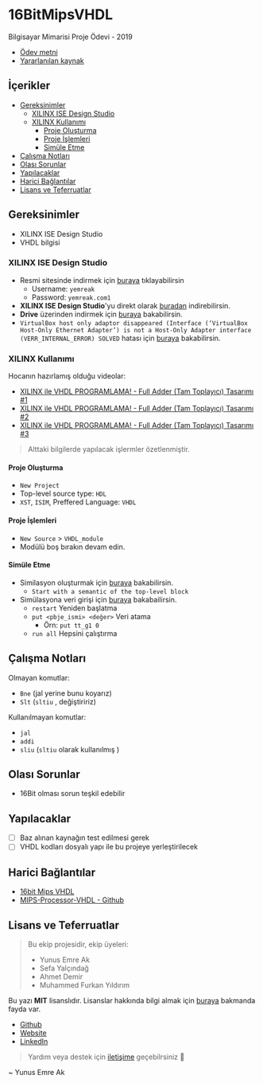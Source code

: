 # 16BitMipsVHDL <!-- omit in toc -->

Bilgisayar Mimarisi Proje Ödevi - 2019

- [Ödev metni][Proje Ödevi]
- [Yararlanılan kaynak][16bit Mips VHDL]

## İçerikler <!-- omit in toc -->

- [Gereksinimler](#gereksinimler)
  - [XILINX ISE Design Studio](#xilinx-ise-design-studio)
  - [XILINX Kullanımı](#xilinx-kullan%C4%B1m%C4%B1)
    - [Proje Oluşturma](#proje-olu%C5%9Fturma)
    - [Proje İşlemleri](#proje-i%CC%87%C5%9Flemleri)
    - [Simüle Etme](#sim%C3%BCle-etme)
- [Çalışma Notları](#%C3%A7al%C4%B1%C5%9Fma-notlar%C4%B1)
- [Olası Sorunlar](#olas%C4%B1-sorunlar)
- [Yapılacaklar](#yap%C4%B1lacaklar)
- [Harici Bağlantılar](#harici-ba%C4%9Flant%C4%B1lar)
- [Lisans ve Teferruatlar](#lisans-ve-teferruatlar)

## Gereksinimler

- XILINX ISE Design Studio
- VHDL bilgisi

### XILINX ISE Design Studio

- Resmi sitesinde indirmek için [buraya][XILINX ISE Design Studio] tıklayabilirsin
  - Username: `yemreak`
  - Password: `yemreak.com1`
- **XILINX ISE Design Studio**'yu direkt olarak [buradan][XILINX ISE Design Studio - Direct] indirebilirsin.
- **Drive** üzerinden indirmek için [buraya][XILINX ISE Design Studio - Drive] bakabilirsin.
- `VirtualBox host only adaptor disappeared (Interface (‘VirtualBox Host-Only Ethernet Adapter’) is not a Host-Only Adapter interface (VERR_INTERNAL_ERROR) SOLVED` hatası için [buraya][Hata Çözümü 1] bakabilirsin.

### XILINX Kullanımı

Hocanın hazırlamış olduğu videolar:

- [XILINX ile VHDL PROGRAMLAMA! - Full Adder (Tam Toplayıcı) Tasarımı #1](https://www.youtube.com/watch?v=-SZuTT3xa18)
- [XILINX ile VHDL PROGRAMLAMA! - Full Adder (Tam Toplayıcı) Tasarımı #2](https://www.youtube.com/watch?v=H7jihUQz-Io)
- [XILINX ile VHDL PROGRAMLAMA! - Full Adder (Tam Toplayıcı) Tasarımı #3](https://www.youtube.com/watch?v=Sw5ktjHl1zc)

> Alttaki bilgilerde yapılacak işlermler özetlenmiştir.

#### Proje Oluşturma

- `New Project`
- Top-level source type: `HDL`
- `XST`, `ISIM`, Preffered Language: `VHDL`

#### Proje İşlemleri

- `New Source` > `VHDL_module`
- Modülü boş bırakın devam edin.

#### Simüle Etme

- Similasyon oluşturmak için [buraya][XILINX ISE - Simulation] bakabilirsin.
  - `Start with a semantic of the top-level block`
- Simülasyona veri girişi için [buraya][ISIM Simulator] bakabailirsin.
  - `restart` Yeniden başlatma
  - `put <pbje_ismi> <değer>` Veri atama
    - Örn: `put tt_g1 0`
  - `run all` Hepsini çalıştırma

## Çalışma Notları

Olmayan komutlar:

- `Bne` (jal yerine bunu koyarız)
- `Slt` (`sltiu` , değiştiririz)

Kullanılmayan komutlar:

- `jal`
- `addi`
- `sliu` (`sltiu` olarak kullanılmış )

## Olası Sorunlar

- 16Bit olması sorun teşkil edebilir

## Yapılacaklar

- [ ] Baz alınan kaynağın test edilmesi gerek
- [ ] VHDL kodları dosyalı yapı ile bu projeye yerleştirilecek

## Harici Bağlantılar

- [16bit Mips VHDL]
- [MIPS-Processor-VHDL - Github]

[Proje Ödevi]: ../res/2019_bilgisayar_mimarisi_proje.pdf
[XILINX ISE Design Studio]: https://www.xilinx.com/support/download/index.html/content/xilinx/en/downloadNav/design-tools.html
[XILINX ISE Design Studio - Direct]: https://xilinx-ax-dl.entitlenow.com/dl/ul/2018/02/21/R209898474/Xilinx_ISE_S6_Win10_14.7_ISE_VMs_0206_1.zip/70f417f0787735862bdf9e9e3107e2af/5CC73BF4?akdm=0&filename=Xilinx_ISE_S6_Win10_14.7_ISE_VMs_0206_1.zip
[XILINX ISE Design Studio - Drive]: https://drive.google.com/open?id=1-4j-ZBZmA5axu2G3ebxcITROWsR2IUny
[XILINX ISE - Simulation]: https://youtu.be/H7jihUQz-Io?t=637
[ISIM Simulator]: https://youtu.be/Sw5ktjHl1zc?t=576
[Hata Çözümü 1]: https://darrenoneill.eu/?p=627

[16bit Mips VHDL]: https://www.fpga4student.com/2017/09/vhdl-code-for-mips-processor.html
[MIPS-Processor-VHDL - Github]: https://github.com/cm4233/MIPS-Processor-VHDL

## Lisans ve Teferruatlar

> Bu ekip projesidir, ekip üyeleri:
>
> - Yunus Emre Ak
> - Sefa Yalçındağ
> - Ahmet Demir
> - Muhammed Furkan Yıldırım

Bu yazı **MIT** lisanslıdır. Lisanslar hakkında bilgi almak için [buraya](https://choosealicense.com/licenses/) bakmanda fayda var.

- [Github](https://github.com/yedhrab)
- [Website](https://yemreak.com)
- [LinkedIn](https://www.linkedin.com/in/yemreak/)

> Yardım veya destek için [iletişime](mailto::yedhrab@gmail.com?subject=16BitMipsVHDL) geçebilrsiniz 🤗

~ Yunus Emre Ak